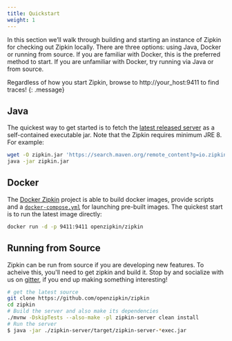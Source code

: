 ```yaml
---
title: Quickstart
weight: 1
---
```



In this section we’ll walk through building and starting an instance of Zipkin
for checking out Zipkin locally. There are three options: using Java, Docker or running from source. If you are familiar with Docker, this is the preferred method to start. If you are unfamiliar with Docker, try running via Java or from source.

Regardless of how you start Zipkin, browse to http://your_host:9411 to find traces!
{: .message}

## Java
The quickest way to get started is to fetch the [latest released server](https://search.maven.org/remote_content?g=io.zipkin.java&a=zipkin-server&v=LATEST&c=exec) as a self-contained executable jar. Note that the Zipkin requires minimum JRE 8. For example:

~~~ bash
wget -O zipkin.jar 'https://search.maven.org/remote_content?g=io.zipkin.java&a=zipkin-server&v=LATEST&c=exec'
java -jar zipkin.jar
~~~

## Docker

The [Docker Zipkin](https://github.com/openzipkin/docker-zipkin) project is able to build docker images, provide scripts and a
[`docker-compose.yml`](https://github.com/openzipkin/docker-zipkin/blob/master/docker-compose.yml)
for launching pre-built images. The quickest start is to run the latest image directly:

~~~ bash
docker run -d -p 9411:9411 openzipkin/zipkin
~~~

## Running from Source

Zipkin can be run from source if you are developing new features. To acheive this, you'll need to get zipkin and build it.
Stop by and socialize with us on [gitter](https://gitter.im/openzipkin/zipkin), if you end up making something interesting!

~~~ bash
# get the latest source
git clone https://github.com/openzipkin/zipkin
cd zipkin
# Build the server and also make its dependencies
./mvnw -DskipTests --also-make -pl zipkin-server clean install
# Run the server
$ java -jar ./zipkin-server/target/zipkin-server-*exec.jar
~~~

